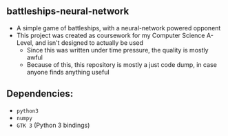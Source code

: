 ## battleships-neural-network
  - A simple game of battleships, with a neural-network powered opponent
  - This project was created as coursework for my Computer Science A-Level, and isn't designed to actually be used
    - Since this was written under time pressure, the quality is mostly awful
    - Because of this, this repository is mostly a just code dump, in case anyone finds anything useful

## Dependencies:
  - `python3`
  - `numpy`
  - `GTK 3` (Python 3 bindings)
